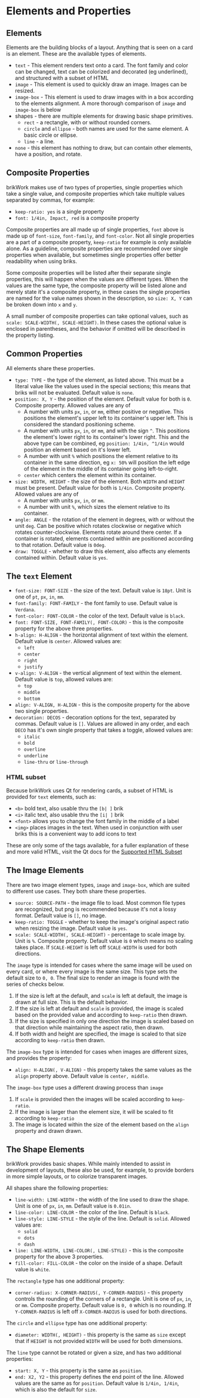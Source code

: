 # Elements and Properties

## Elements

Elements are the building blocks of a layout. Anything that is seen on a card is an element. These are the available types of elements.

 - `text` - This element renders text onto a card. The font family and color can be changed, text can be colorized and decorated (eg underlined), and structured with a subset of HTML
 - `image` - This element is used to quickly draw an image. Images can be resized.
 - `image-box` - This element is used to draw images with in a box according to the elements alignment. A more thorough comparison of `image` and `image-box` is below
 - shapes - there are multiple elements for drawing basic shape primitives.
     - `rect` - a rectangle, with or without rounded corners.
     - `circle` and `ellipse` - both names are used for the same element. A basic circle or ellipse.
     - `line` - a line.
 - `none` - this element has nothing to draw, but can contain other elements, have a position, and rotate.

## Composite Properties
brikWork makes use of two types of properties, single properties which take a single value, and composite properties which take multiple values separated by commas, for example:

 - `keep-ratio: yes` is a single property
 - `font: 1/4in, Impact, red` is a composite property

Composite properties are all made up of single properties, `font` above is made up of `font-size`, `font-family`, and `font-color`. Not all single properties are a part of a composite property, `keep-ratio` for example is only available alone. As a guideline, composite properties are recommended over single properties when available, but sometimes single properties offer better readability when using briks.

Some composite properties will be listed after their separate single properties, this will happen when the values are different types. When the values are the same type, the composite property will be listed alone and merely state it's a composite property, in these cases the single properties are named for the value names shown in the description, so `size: X, Y` can be broken down into `x` and `y`.

A small number of composite properties can take optional values, such as `scale: SCALE-WIDTH(, SCALE-HEIGHT)`. In these cases the optional value is enclosed in parentheses, and the behavior if omitted will be described in the property listing.

## Common Properties

All elements share these properties.

 - `type: TYPE` - the type of the element, as listed above. This must be a literal value like the values used in the special sections; this means that briks will not be evaluated. Default value is `none`.
 - `position: X, Y` - the position of the element. Default value for both is `0`. Composite property. Allowed values are any of
     - A number with units `px`, `in`, or `mm`, either positive or negative. This positions the element's upper left to its container's upper left. This is considered the standard positioning scheme.
     - A number with units `px`, `in`, or `mm`, and with the sign `^`. This positions the element's lower right to its container's lower right. This and the above type can be combined, eg `position: 1/4in, ^1/4in` would position an element based on it's lower left.
     - A number with unit `%` which positions the element relative to its container in the same direction, eg `x: 50%` will position the left edge of the element in the middle of its container going left-to-right.
     - `center` which centers the element within its container.
 - `size: WIDTH, HEIGHT` - the size of the element. Both `WIDTH` and `HEIGHT` must be present. Default value for both is `1/4in`. Composite property. Allowed values are any of
     - A number with  units `px`, `in`, or `mm`.
     - A number with unit `%`, which sizes the element relative to its container.
 - `angle: ANGLE` - the rotation of the element in degrees, with or without the unit `deg`. Can be positive which rotates clockwise or negative which rotates counter-clockwise. Elements rotate around there center. If a container is rotated, elements contained within are positioned according to that rotation. Default value is `0deg`.
 - `draw: TOGGLE` - whether to draw this element, also affects any elements contained within. Default value is `yes`.

## The `text` Element
 
 - `font-size: FONT-SIZE` - the size of the text. Default value is `18pt`. Unit is one of `pt`, `px`, `in`, `mm`.
 - `font-family: FONT-FAMILY` - the font family to use. Default value is `Verdana`.
 - `font-color: FONT-COLOR` - the color of the text. Default value is `black`.
 - `font: FONT-SIZE, FONT-FAMILY(, FONT-COLOR)` - this is the composite property for the above three properties.
 - `h-align: H-ALIGN` - the horizontal alignment of text within the element. Default value is `center`. Allowed values are:
     - `left`
     - `center`
     - `right`
     - `justify`
 - `v-align: V-ALIGN` - the vertical alignment of text within the element. Default value is `top`, allowed values are:
     - `top`
     - `middle`
     - `bottom`
 - `align: V-ALIGN, H-ALIGN` - this is the composite property for the above two single properties.
 - `decoration: DECOS` - decoration options for the text, separated by commas. Default value is `[]`. Values are allowed in any order, and each `DECO` has it's own single property that takes a toggle, allowed values are: 
     - `italic`
     - `bold`
     - `overline`
     - `underline`
     - `line-thru` or `line-through`

### HTML subset

Because brikWork uses Qt for rendering cards, a subset of HTML is provided for `text` elements, such as:
 
 - `<b>` bold text, also usable thru the `[b| ]` brik
 - `<i>` italic text, also usable thru the `[i| ]` brik
 - `<font>` allows you to change the font family in the middle of a label
 - `<img>` places images in the text. When used in conjunction with user briks this is a convenient way to add icons to text

These are only some of the tags available, for a fuller explanation of these and more valid HTML, visit the Qt docs for the [Supported HTML Subset](https://doc.qt.io/qt-6/richtext-html-subset.html)


## The Image Elements
There are two image element types, `image` and `image-box`, which are suited to different use cases. They both share these properties.

 - `source: SOURCE-PATH` - the image file to load. Most common file types are recognized, but png is recommended because it's not a lossy format. Default value is `[]`, no image.
 - `keep-ratio: TOGGLE` - whether to keep the image's original aspect ratio when resizing the image. Default value is `yes`.
 - `scale: SCALE-WIDTH(, SCALE-HEIGHT)` - percentage to scale image by. Unit is `%`. Composite property. Default value is `0` which means no scaling takes place. If `SCALE-HEIGHT` is left off `SCALE-WIDTH` is used for both directions.

The `image` type is intended for cases where the same image will be used on every card, or where every image is the same size. This type sets the default size to `0, 0`. The final size to render an image is found with the series of checks below.
 1. If the size is left at the default, and `scale` is left at default, the image is drawn at full size. This is the default behavior.
 2. If the size is left at default and `scale` is provided, the image is scaled based on the provided value and according to `keep-ratio` then drawn.
 3. If the size is specified in only one direction the image is scaled based on that direction while maintaining the aspect ratio, then drawn.
 4. If both width and height are specified, the image is scaled to that size according to `keep-ratio` then drawn.

The `image-box` type is intended for cases when images are different sizes, and provides the property:

 - `align: H-ALIGN(, V-ALIGN)` - this property takes the same values as the `align` property above. Default value is `center, middle`.

The `image-box` type uses a different drawing process than `image`
 
 1. If `scale` is provided then the images will be scaled according to `keep-ratio`.
 2. If the image is larger than the element size, it will be scaled to fit according to `keep-ratio`
 3. The image is  located within the size of the element based on the `align` property and drawn drawn.


## The Shape Elements
brikWork provides basic shapes. While mainly intended to assist in development of layouts, these also be used, for example, to provide borders in more simple layouts, or to colorize transparent images.

All shapes share the following properties:

 - `line-width: LINE-WIDTH` - the width of the line used to draw the shape. Unit is one of `px`, `in`, `mm`. Default value is `0.01in`.
 - `line-color: LINE-COLOR` - the color of the line. Default is `black`.
 - `line-style: LINE-STYLE` - the style of the line. Default is `solid`. Allowed values are:
     - `solid`
     - `dots`
     - `dash`
 - `line: LINE-WIDTH, LINE-COLOR(, LINE-STYLE)` - this is the composite property for the above 3 properties.
 - `fill-color: FILL-COLOR` - the color on the inside of a shape. Default value is `white`.

The `rectangle` type has one additional property:

 - `corner-radius: X-CORNER-RADIUS(, Y-CORNER-RADIUS)` - this property controls the rounding of the corners of a rectangle. Unit is one of `px`, `in`, or `mm`. Composite property. Default value is `0, 0` which is no rounding. If `Y-CORNER-RADIUS` is left off `X-CORNER-RADIUS` is used for both directions.

The `circle` and `ellipse` type has one additional property:

 - `diameter: WIDTH(, HEIGHT)` - this property is the same as `size` except that if `HEIGHT` is not provided `WIDTH` will be used for both dimensions.

The `line` type cannot be rotated or given a size, and has two additional properties:

 - `start: X, Y` - this property is the same as `position`.
 - `end: X2, Y2` - this property defines the end point of the line. Allowed values are the same as for `position`. Default value is `1/4in, 1/4in`, which is also the default for `size`.
